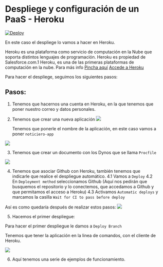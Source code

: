 # Despliege y configuración de un PaaS - Heroku
[![Deploy](https://www.herokucdn.com/deploy/button.png)](https://heroku.com/deploy)

En este caso el despliege lo vamos a hacer en Heroku.

Heroku es una plataforma como servicio de computación en la Nube que soporta distintos lenguajes de programación.
Heroku es propiedad de Salesforce.com.1​ Heroku, es una de las primeras plataformas de computación en la nube. Para más info 
 [Pincha aquí](https://es.wikipedia.org/wiki/Heroku)
 [Accede a Heroku](https://www.heroku.com/)

 Para hacer el despliege, seguimos los siguientes pasos:

 ## Pasos:
 
1. Tenemos que hacernos una cuenta en Heroku, en la que tenemos que poner nuestro correo y datos personales.
2. Tenemos que crear una nueva aplicación
![](https://github.com/natalia2911/ProyectoIV-BOT/blob/master/img/hito3-1.png)

	Tenemos que ponerle el nombre de la aplicación, en 		este caso vamos a poner `noticiero-app`
	
![](https://github.com/natalia2911/ProyectoIV-BOT/blob/master/img/hito3-2.png)

3. Tenemos que crear un documento con los Dynos que se llama `Procfile` 

![](https://github.com/natalia2911/ProyectoIV-BOT/blob/master/img/hito3-3.png)

4. Tenemos que asociar Github con Heroku, también tenemos que indicarle que realice el despliegue automático. 
		4.1 Vamos a `Deploy`
		4.2 En `Deployment method`  seleccionamos Github (Aquí nos pedirán que busquemos el repositorio y lo conectemos, que accedamos a Github y que permitamos el acceso a Heroku)
		4.3 Activamos `Automatic deploys` y marcamos la casilla `Wait for CI to pass before deploy`

Así es como quedaría después de realizar estos pasos:
![](https://github.com/natalia2911/ProyectoIV-BOT/blob/master/img/hito3-4.png)

5. Hacemos el primer despliegue:

Para hacer el primer despliegue le damos a `Deploy Branch`

Tenemos que tener la aplicación en la linea de comandos, con el cliente de Heroku.

![](https://github.com/natalia2911/ProyectoIV-BOT/blob/master/img/hito3-5.png)


6. Aquí tenemos una serie de ejemplos de funcionamiento.
